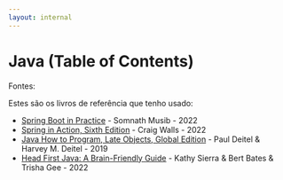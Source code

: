 ```yaml
---
layout: internal
---
```


# Java (Table of Contents)

Fontes:

Estes são os livros de referência que tenho usado:

* [Spring Boot in Practice](./docs/j01.pdf) - Somnath Musib - 2022
* [Spring in Action, Sixth Edition](./docs/j02.pdf) - Craig Walls - 2022
* [Java How to Program, Late Objects, Global Edition](./docs/j03.pdf) - Paul Deitel & Harvey M. Deitel - 2019
* [Head First Java: A Brain-Friendly Guide](./docs/j04.pdf) - Kathy Sierra & Bert Bates & Trisha Gee - 2022